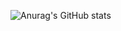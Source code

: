![Anurag's GitHub stats](https://github-readme-stats.vercel.app/api?username=J1min&&show_icons=true&theme=radical)
